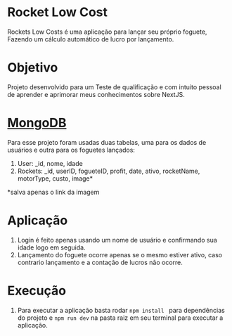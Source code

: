 # Rocket Low Cost
Rockets Low Costs é uma aplicação para lançar seu próprio foguete, Fazendo um cálculo automático de lucro por lançamento.

# Objetivo
Projeto desenvolvido para um Teste de qualificação e com intuito pessoal de aprender e aprimorar meus conhecimentos sobre NextJS.

# [MongoDB](https://www.mongodb.com/)
Para esse projeto foram usadas duas tabelas, uma para os dados de usuários e outra para os foguetes lançados:
1. User: _id, nome, idade
2. Rockets: _id, userID, fogueteID, profit, date, ativo, rocketName, motorType, custo, image*

*salva apenas o link da imagem


# Aplicação
1. Login é feito apenas usando um nome de usuário e confirmando sua idade logo em seguida.
2. Lançamento do foguete ocorre apenas se o mesmo estiver ativo, caso contrario lançamento e a contação de lucros não ocorre.

# Execução
1. Para executar a aplicação basta rodar ``npm install `` para dependências do projeto e ``npm run dev`` na pasta raiz em seu terminal para executar a aplicação.